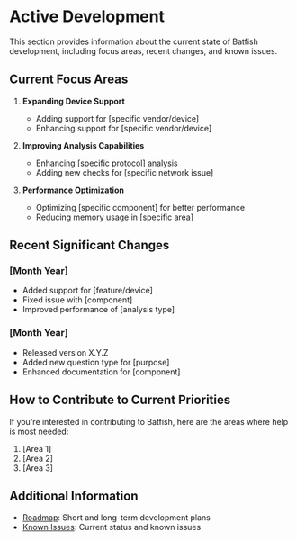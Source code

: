 # Active Development

This section provides information about the current state of Batfish development, including focus areas, recent changes, and known issues.

## Current Focus Areas

1. **Expanding Device Support**

   - Adding support for [specific vendor/device]
   - Enhancing support for [specific vendor/device]

2. **Improving Analysis Capabilities**

   - Enhancing [specific protocol] analysis
   - Adding new checks for [specific network issue]

3. **Performance Optimization**
   - Optimizing [specific component] for better performance
   - Reducing memory usage in [specific area]

## Recent Significant Changes

### [Month Year]

- Added support for [feature/device]
- Fixed issue with [component]
- Improved performance of [analysis type]

### [Month Year]

- Released version X.Y.Z
- Added new question type for [purpose]
- Enhanced documentation for [component]

## How to Contribute to Current Priorities

If you're interested in contributing to Batfish, here are the areas where help is most needed:

1. [Area 1]
2. [Area 2]
3. [Area 3]

## Additional Information

- [Roadmap](roadmap.md): Short and long-term development plans
- [Known Issues](known_issues.md): Current status and known issues
